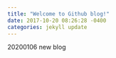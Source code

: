 ```yaml
---
title: "Welcome to Github blog!"
date: 2017-10-20 08:26:28 -0400
categories: jekyll update
---
```



20200106 new blog 
